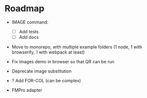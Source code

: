 # Roadmap

* IMAGE command:
  * [ ] Add tests
  * [ ] Add docs
* Move to monorepo, with multiple example folders (1 node, 1 with browserify, 1 with webpack at least)
* Fix images demo in browser so that QR can be run
* Deprecate image substitution

* ? Add FOR-COL (can be complex)
* FMPro adapter
